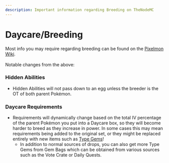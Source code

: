 ```yaml
---
description: Important information regarding Breeding on TheNodeMC
---
```


# Daycare/Breeding

Most info you may require regarding breeding can be found on the [Pixelmon Wiki](https://pixelmonmod.com/wiki/Breeding).\
\
Notable changes from the above:

### Hidden Abilities

* Hidden Abilities will not pass down to an egg unless the breeder is the OT of both parent Pokémon.

### Daycare Requirements

* Requirements will dynamically change based on the total IV percentage of the parent Pokémon you put into a Daycare box, so they will become harder to breed as they increase in power. In some cases this may mean requirements being added to the original set, or they might be replaced entirely with new items such as [Type Gems](https://pixelmonmod.com/wiki/Gems)!&#x20;
  * In addition to normal sources of drops, you can also get more Type Gems from Gem Bags which can be obtained from various sources such as the Vote Crate or Daily Quests.
